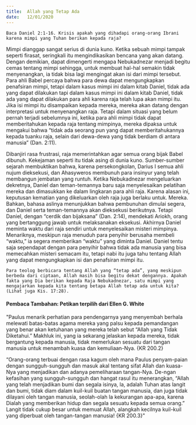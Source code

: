 ```yaml
---
title:  Allah yang Tetap Ada
date:   12/01/2020
---
```


`Baca Daniel 2:1-16. Krisis apakah yang dihadapi orang-orang Ibrani karena mimpi yang Tuhan berikan kepada raja?`

Mimpi dianggap sangat serius di dunia kuno. Ketika sebuah mimpi tampak seperti firasat, seringkali itu mengindikasikan bencana yang akan datang. Dengan demikian, dapat dimengerti mengapa Nebukadnezar menjadi begitu cemas tentang mimpi sehingga, untuk membuat hal-hal semakin tidak menyenangkan, ia tidak bisa lagi mengingat akan isi dari mimpi tersebut. Para ahli Babel percaya bahwa para dewa dapat mengungkapkan penafsiran mimpi, tetapi dalam kasus mimpi ini dalam kitab Daniel, tidak ada yang dapat dilakukan tapi dalam kasus mimpi ini dalam kitab Daniel, tidak ada yang dapat dilakukan para ahli karena raja telah lupa akan mimpi itu. Jika isi mimpi itu disampaikan kepada mereka, mereka akan datang dengan interpretasi untuk menyenangkan raja. Tetapi dalam situasi yang belum pernah terjadi sebelumnya ini, ketika para ahli mimpi tidak dapat memberitahukan kepada raja  tentang mimpinya, mereka dipaksa untuk mengakui bahwa “tidak ada seorang pun yang dapat memberitahukannya kepada tuanku raja, selain dari dewa-dewa yang tidak berdiam di antara manusia” (Dan. 2:11).

Dibanjiri rasa frustrasi, raja memerintahkan agar semua orang bijak Babel dibunuh. Kekejaman seperti itu tidak asing di dunia kuno. Sumber-sumber sejarah membuktikan bahwa, karena persekongkolan, Darius I semua ahli nujum dieksekusi, dan Ahasyweros membunuh para insinyur yang telah membangun jembatan yang runtuh. Ketika Nebukadnezar mengeluarkan dekretnya, Daniel dan teman-temannya baru saja menyelesaikan pelatihan mereka dan dimasukkan ke dalam lingkaran para ahli raja. Karena alasan ini, keputusan kematian yang dikeluarkan oleh raja juga berlaku untuk. Mereka. Bahkan, bahasa aslinya menunjukkan bahwa pembunuhan dimulai segera, dan Daniel serta teman-temannya akan dieksekusi berikutnya. Tetapi Daniel, dengan “cerdik dan bijaksana” (Dan. 2:14), mendekati Ariokh, orang yang bertanggung jawab untuk melaksanakan eksekusi. Akhirnya Daniel meminta waktu dari raja sendiri untuk menyelesaikan misteri mimpinya. Menariknya, meskipun raja menuduh para penyihir berusaha membeli “waktu,” ia segera memberikan “waktu” yang diminta Daniel. Daniel tentu saja sependapat dengan para penyihir bahwa tidak ada manusia yang bisa memecahkan misteri semacam itu, tetapi nabi itu juga tahu tentang Allah yang dapat mengungkapkan isi dan penafsiran mimpi itu.

`Para teolog berbicara tentang Allah yang “tetap ada”, yang meskipun berbeda dari ciptaan, Allah masih bisa begitu dekat dengannya. Apakah fakta yang Dia berikan kepada Raja Nebukadnezar, satu mimpi yang mengajarkan kepada kita tentang betapa Allah tetap ada untuk kita? (Lihat juga Kis. 17:28).`

#### Pembaca Tambahan: Petikan terpilih dari Ellen G. White

"Paulus menarik perhatian para pendengarnya yang menyembah berhala melewati batas-batas agama mereka yang palsu kepada pemandangan yang benar akan ketuhanan yang mereka telah sebut “Allah yang Tidak Diketahui.” Makhluk ini, yang ia sekarang jelaskan kepada mereka, tidak bergantung kepada manusia, tidak memerlukan sesuatu dari tangan manusia untuk menambah kuasa dan kemuliaan-Nya. {KR 200.2}

“Orang-orang terbuai dengan rasa kagum oleh mana Paulus penyam-paian dengan sungguh-sungguh dan masuk akal tentang sifat Allah dan kuasa-Nya yang menjadikan dan adanya pemeliharaan tangan-Nya. De-ngan kefasihan yang sungguh-sungguh dan hangat rasul itu menerangkan, “Allah yang telah menjadikan bumi dan segala isinya, la, adalah Tuhan atas langit dan bumi, tidak diam dalam kuil-kuil buatan tangan manusia, dan juga tidak dilayani oleh tangan manusia, seolah-olah la kekurangan apa-apa, karena Dialah yang memberikan hidup dan segala sesuatu kepada semua orang.” Langit tidak cukup besar untuk memuat Allah, alangkah kecilnya kuil-kuil yang diperbuat oleh tangan-tangan manusia! {KR 200.3}"